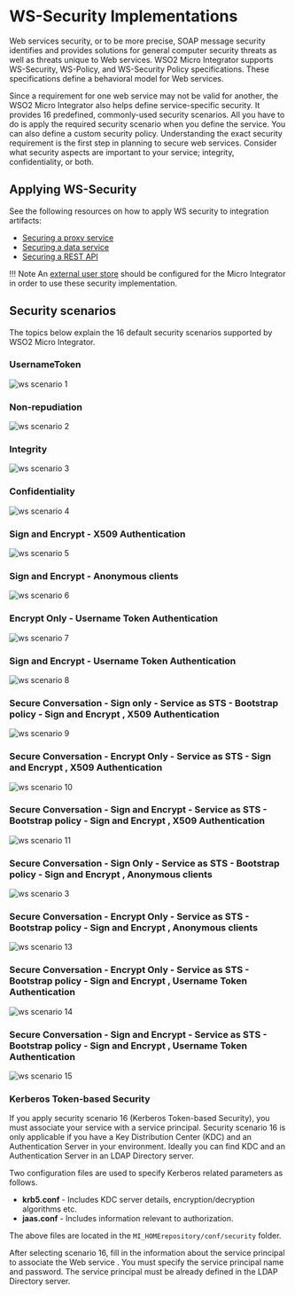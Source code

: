# WS-Security Implementations

Web services security, or to be more precise, SOAP message security
identifies and provides solutions for general computer security threats
as well as threats unique to Web services. WSO2 Micro Integrator supports WS-Security,
WS-Policy, and WS-Security Policy specifications. These specifications
define a behavioral model for Web services. 

Since a requirement for one
web service may not be valid for another, the WSO2 Micro Integrator also helps define service-specific security.
It provides 16 predefined, commonly-used security scenarios. All you
have to do is apply the required security scenario when you define the service. You can also define a custom security
policy. Understanding the exact security requirement is the first step
in planning to secure web services. Consider what security aspects are
important to your service; integrity, confidentiality,
or both.

## Applying WS-Security

See the following resources on how to apply WS security to integration artifacts:

-	[Securing a proxy service](../../../develop/advanced-development/applying-security-to-a-proxy-service)
-	[Securing a data service](../../../develop/creating-artifacts/data-services/securing-data-services)
-	[Securing a REST API](../../../develop/advanced-development/applying-security-to-an-api)

!!! Note
	An [external user store](../../../setup/user_stores/setting_up_a_userstore) should be configured for the Micro Integrator in order to use these security implementation.

## Security scenarios

The topics below explain the 16 default security scenarios supported by WSO2 Micro Integrator.

### UsernameToken

![ws scenario 1](../../assets/img/ws-security/scenario1.png)

### Non-repudiation

![ws scenario 2](../../assets/img/ws-security/scenario2.png)

### Integrity

![ws scenario 3](../../assets/img/ws-security/scenario3.png)

### Confidentiality

![ws scenario 4](../../assets/img/ws-security/scenario4.png)

### Sign and Encrypt - X509 Authentication

![ws scenario 5](../../assets/img/ws-security/scenario5.png)

### Sign and Encrypt - Anonymous clients

![ws scenario 6](../../assets/img/ws-security/scenario6.png)

### Encrypt Only - Username Token Authentication

![ws scenario 7](../../assets/img/ws-security/scenario7.png)

### Sign and Encrypt - Username Token Authentication

![ws scenario 8](../../assets/img/ws-security/scenario8.png)

### Secure Conversation - Sign only - Service as STS - Bootstrap policy - Sign and Encrypt , X509 Authentication

![ws scenario 9](../../assets/img/ws-security/scenario9.png)

### Secure Conversation - Encrypt Only - Service as STS - Sign and Encrypt , X509 Authentication

![ws scenario 10](../../assets/img/ws-security/scenario10.png)

### Secure Conversation - Sign and Encrypt - Service as STS - Bootstrap policy - Sign and Encrypt , X509 Authentication

![ws scenario 11](../../assets/img/ws-security/scenario11.png)

### Secure Conversation - Sign Only - Service as STS - Bootstrap policy - Sign and Encrypt , Anonymous clients

![ws scenario 3](../../assets/img/ws-security/scenario12.png)

### Secure Conversation - Encrypt Only - Service as STS - Bootstrap policy - Sign and Encrypt , Anonymous clients

![ws scenario 13](../../assets/img/ws-security/scenario13.png)

### Secure Conversation - Encrypt Only - Service as STS - Bootstrap policy - Sign and Encrypt , Username Token Authentication

![ws scenario 14](../../assets/img/ws-security/scenario14.png)

### Secure Conversation - Sign and Encrypt - Service as STS - Bootstrap policy - Sign and Encrypt , Username Token Authentication

![ws scenario 15](../../assets/img/ws-security/scenario15.png)

### Kerberos Token-based Security

If you apply security scenario 16 (Kerberos Token-based Security), you
must associate your service with a service principal. Security scenario
16 is only applicable if you have a Key Distribution Center (KDC) and an
Authentication Server in your environment. Ideally you can find KDC and
an Authentication Server in an LDAP Directory server.

Two configuration files are used to specify Kerberos related parameters
as follows.

-   **krb5.conf** - Includes KDC server details, encryption/decryption
    algorithms etc.
-   **jaas.conf** - Includes information relevant to authorization.

The above files are located in the `MI_HOMErepository/conf/security` folder.  

After selecting scenario 16, fill in the information about the service
principal to associate the Web service . You must specify the
service principal name and password. The service principal must be
already defined in the LDAP Directory server.
